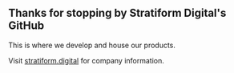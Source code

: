 
## Thanks for stopping by Stratiform Digital's GitHub

This is where we develop and house our products.

Visit [stratiform.digital](https://stratiform.digital) for company information.
